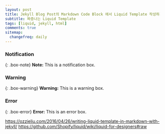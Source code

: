 ```yaml
---
layout: post
title: Jekyll Blog Post의 Markdown Code Block 에서 Liquid Template 작성하기
subtitle: 짜증나는 Liquid Template
tags: [liquid, jekyll, html]
comments: true
sitemap:
  changefreq: daily
---
```


### Notification

{: .box-note}
**Note:** This is a notification box.

### Warning

{: .box-warning}
**Warning:** This is a warning box.

### Error

{: .box-error}
**Error:** This is an error box.

<https://ozzieliu.com/2016/04/26/writing-liquid-template-in-markdown-with-jekyll/>
<https://github.com/Shopify/liquid/wiki/liquid-for-designers#raw>